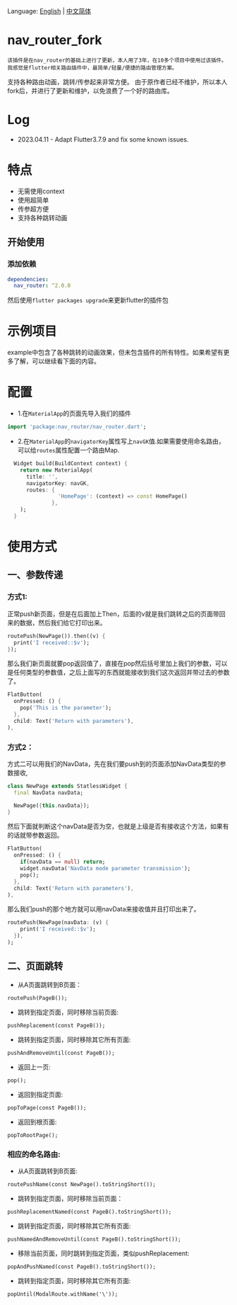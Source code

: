 Language: [English](README.md) | [中文简体](README_ZH.md)

# nav_router_fork
    该插件是在nav_router的基础上进行了更新，本人用了3年，在10多个项目中使用过该插件。我感觉是flutter相关路由插件中，最简单/轻量/便捷的路由管理方案。
支持各种路由动画，跳转/传参起来非常方便。
    由于原作者已经不维护，所以本人fork后，并进行了更新和维护，以免浪费了一个好的路由库。

# Log
* 2023.04.11 - Adapt Flutter3.7.9 and fix some known issues.

# 特点
* 无需使用context
* 使用超简单
* 传参超方便
* 支持各种跳转动画


## 开始使用

### 添加依赖
```yaml
dependencies:
  nav_router: ^2.0.0
```

然后使用`flutter packages upgrade`来更新flutter的插件包

# 示例项目
example中包含了各种跳转的动画效果，但未包含插件的所有特性。如果希望有更多了解，可以继续看下面的内容。

# 配置
*  1.在`MaterialApp`的页面先导入我们的插件
```dart
import 'package:nav_router/nav_router.dart';
```
*  2.在`MaterialApp`的`navigatorKey`属性写上`navGK`值.如果需要使用命名路由，可以给`routes`属性配置一个路由Map.
```dart
  Widget build(BuildContext context) {
    return new MaterialApp(
      title: '',
      navigatorKey: navGK,
      routes: {
                'HomePage': (context) => const HomePage()
              },
    );
  }
```
# 使用方式
## 一、参数传递
### 方式1:
正常push新页面，但是在后面加上Then，后面的v就是我们跳转之后的页面带回来的数据，然后我们给它打印出来。
```dart
routePush(NewPage()).then((v) {
  print('I received::$v');
});
```
那么我们新页面就要pop返回值了，直接在pop然后括号里加上我们的参数，可以是任何类型的参数值，之后上面写的东西就能接收到我们这次返回并带过去的参数了。
```dart
FlatButton(
  onPressed: () {
    pop('This is the parameter');
  },
  child: Text('Return with parameters'),
),
```

### 方式2：
方式二可以用我们的NavData，先在我们要push到的页面添加NavData类型的参数接收,
```dart
class NewPage extends StatlessWidget {
  final NavData navData;

  NewPage({this.navData});
}
```
然后下面就判断这个navData是否为空，也就是上级是否有接收这个方法，如果有的话就带参数返回。
```dart
FlatButton(
  onPressed: () {
    if(navData == null) return;
    widget.navData('NavData mode parameter transmission');
    pop();
  },
  child: Text('Return with parameters'),
),
```
那么我们push的那个地方就可以用navData来接收值并且打印出来了。
```dart
routePush(NewPage(navData: (v) {
    print('I received::$v');
  }),
);
```

## 二、页面跳转
* 从A页面跳转到B页面：
```
routePush(PageB());
```

* 跳转到指定页面，同时移除当前页面:
```
pushReplacement(const PageB());
```

* 跳转到指定页面，同时移除其它所有页面:
```
pushAndRemoveUntil(const PageB());
```
* 返回上一页:
```
pop();
```
* 返回到指定页面:
```
popToPage(const PageB());
```
* 返回到根页面:
```
popToRootPage();
```



### 相应的命名路由:

* 从A页面跳转到B页面:
```
routePushName(const NewPage().toStringShort());
```

* 跳转到指定页面，同时移除当前页面：
```
pushReplacementNamed(const PageB().toStringShort());
```

* 跳转到指定页面，同时移除其它所有页面:
```
pushNamedAndRemoveUntil(const PageB().toStringShort());
```
* 移除当前页面，同时跳转到指定页面，类似pushReplacement:
```
popAndPushNamed(const PageB().toStringShort());
```
* 跳转到指定页面，同时移除其它所有页面:
```
popUntil(ModalRoute.withName('\'));
```


